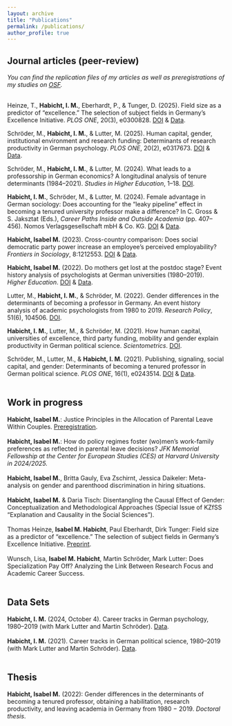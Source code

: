```yaml
---
layout: archive
title: "Publications"
permalink: /publications/
author_profile: true
---
```

<h2>Journal articles (peer-review)</h2>

<i>You can find the replication files of my articles as well as preregistrations of my studies on <a href="https://osf.io/b4mpr/">OSF</a>.</i>
<br>
<br>

Heinze, T., <b>Habicht, I. M.</b>, Eberhardt, P., & Tunger, D. (2025). Field size as a predictor of “excellence.” The selection of subject fields in Germany’s Excellence Initiative. <i>PLOS ONE</i>, 20(3), e0300828. <a href="https://doi.org/10.1371/journal.pone.0300828  [Titel anhand dieser DOI in Citavi-Projekt übernehmen] ">DOI</a> & <a href="https://osf.io/qf6z2/">Data</a>.

Schröder, M., <b>Habicht, I. M.</b>, & Lutter, M. (2025). Human capital, gender, institutional environment and research funding: Determinants of research productivity in German psychology. <i>PLOS ONE</i>, 20(2), e0317673. <a href="https://doi.org/10.1371/journal.pone.0317673  [Titel anhand dieser DOI in Citavi-Projekt übernehmen] ">DOI</a> & <a href="https://osf.io/qdnb2/">Data</a>.

Schröder, M., <b>Habicht, I. M.</b>, & Lutter, M. (2024). What leads to a professorship in German economics? A longitudinal analysis of tenure determinants (1984–2021). <i>Studies in Higher Education</i>, 1–18. <a href="https://doi.org/10.1080/03075079.2024.2405553  [Titel anhand dieser DOI in Citavi-Projekt übernehmen] ">DOI</a>.

<b>Habicht, I. M.</b>, Schröder, M., & Lutter, M. (2024). Female advantage in German sociology: Does accounting for the “leaky pipeline” effect in becoming a tenured university professor make a difference? In C. Gross & S. Jaksztat (Eds.), <i>Career Paths Inside and Outside Academia</i> (pp. 407–456). Nomos Verlagsgesellschaft mbH & Co. KG. <a href="https://doi.org/10.5771/9783748925590-407  [Titel anhand dieser DOI in Citavi-Projekt übernehmen] ">DOI</a> & <a href="https://osf.io/ev8mx/">Data</a>.

<b>Habicht, Isabel M.</b> (2023). Cross-country comparison: Does social democratic party power increase an employee’s perceived employability? <i>Frontiers in Sociology</i>, 8:1212553. <a href="https://doi.org/10.3389/fsoc.2023.1212553  [Titel anhand dieser DOI in Citavi-Projekt übernehmen] ">DOI</a> & <a href="https://osf.io/xfndq/">Data</a>.

<b>Habicht, Isabel M.</b> (2022). Do mothers get lost at the postdoc stage? Event history analysis of psychologists at German universities (1980–2019). <i>Higher Education</i>. <a href="https://doi.org/10.1007/s10734-022-00949-y  [Titel anhand dieser DOI in Citavi-Projekt übernehmen] ">DOI</a> & <a href="https://osf.io/ev8mx/">Data</a>.

Lutter, M., <b>Habicht, I. M.</b>, & Schröder, M. (2022). Gender differences in the determinants of becoming a professor in Germany. An event history analysis of academic psychologists from 1980 to 2019. <i>Research Policy</i>, 51(6), 104506. <a href="https://doi.org/10.1016/j.respol.2022.104506  [Titel anhand dieser DOI in Citavi-Projekt übernehmen] ">DOI</a>.

<b>Habicht, I. M.</b>, Lutter, M., & Schröder, M. (2021). How human capital, universities of excellence, third party funding, mobility and gender explain productivity in German political science. <i>Scientometrics</i>. <a href="https://doi.org/10.1007/s11192-021-04175-8  [Titel anhand dieser DOI in Citavi-Projekt übernehmen] ">DOI</a>.

Schröder, M., Lutter, M., & <b>Habicht, I. M.</b> (2021). Publishing, signaling, social capital, and gender: Determinants of becoming a tenured professor in German political science. <i>PLOS ONE</i>, 16(1), e0243514. <a href="https://doi.org/10.1371/journal.pone.0243514  [Titel anhand dieser DOI in Citavi-Projekt übernehmen] ">DOI</a> & <a href="https://osf.io/afrxk/">Data</a>.
<br><br>
<h2>Work in progress</h2>
<b>Habicht, Isabel M.</b>: Justice Principles in the Allocation of Parental Leave Within Couples. <a href="https://osf.io/8krjc/">Preregistration</a>.
<br>
<br>
<b>Habicht, Isabel M.</b>: How do policy regimes foster (wo)men’s work-family preferences as reflected in parental leave decisions? <i>JFK Memorial Fellowship at the Center for European Studies (CES) at Harvard University in 2024/2025.</i>
<br>
<br>
<b>Habicht, Isabel M.</b>, Britta Gauly, Eva Zschirnt, Jessica Daikeler: Meta-analysis on gender and parenthood discrimination in hiring situations. 
<br>
<br>
<b>Habicht, Isabel M.</b> & Daria Tisch: Disentangling the Causal Effect of Gender: Conceptualization and Methodological Approaches (Special Issue of KZfSS “Explanation and Causality in the Social Sciences”).
<br>
<br>
Thomas Heinze, <b>Isabel M. Habicht</b>, Paul Eberhardt, Dirk Tunger: Field size as a predictor of “excellence.” The selection of subject fields in Germany’s Excellence Initiative.  <a href="https://www.biorxiv.org/content/10.1101/2024.03.06.583816v1">Preprint</a>.
<br>
<br>
Wunsch, Lisa, <b>Isabel M. Habicht</b>, Martin Schröder, Mark Lutter: Does Specialization Pay Off? Analyzing the Link Between Research Focus and Academic Career Success. 
<br>
<br>
<h2>Data Sets</h2>

<b>Habicht, I. M.</b> (2024, October 4). Career tracks in German psychology, 1980–2019 (with Mark Lutter and Martin Schröder). <a href="https://osf.io/qdnb2/">Data</a>.
<br>
<br>
<b>Habicht, I. M.</b> (2021). Career tracks in German political science, 1980–2019 (with Mark Lutter and Martin Schröder). <a href="https://data.uni-marburg.de/handle/dataumr/103">Data</a>.
<br><br>
<h2>Thesis</h2>
<b>Habicht, Isabel M.</b> (2022): Gender differences in the determinants of becoming a tenured professor, obtaining a habilitation, research productivity, and leaving academia in Germany from 1980 − 2019. <i>Doctoral thesis</i>.
